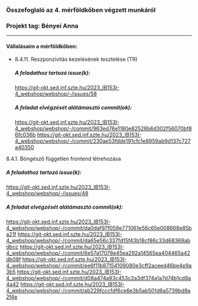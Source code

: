 ### Összefoglaló az 4. mérföldkőben végzett munkáról

### Projekt tag: Bényei Anna

---

#### Vállalásaim a mérföldkőben:

- 8.4.11. Reszponzivitás kezelésének tesztelése (TR)

  ##### A feladathoz tartozó issue(k):

  https://git-okt.sed.inf.szte.hu/2023_IB153I-4_webshop/webshop/-/issues/58
  
  ##### A feladat elvégzését alátámasztó commit(ok):

  https://git-okt.sed.inf.szte.hu/2023_IB153I-4_webshop/webshop/-/commit/963ed76e1180e82528b6d302f56070bf86fc036b
  https://git-okt.sed.inf.szte.hu/2023_IB153I-4_webshop/webshop/-/commit/230ae53fdde191cfc1e8959ab9d137c727a40350


8.4.1. Böngésző független frontend létrehozása

  ##### A feladathoz tartozó issue(k):

  https://git-okt.sed.inf.szte.hu/2023_IB153I-4_webshop/webshop/-/issues/48
  
  ##### A feladat elvégzését alátámasztó commit(ok):

  https://git-okt.sed.inf.szte.hu/2023_IB153I-4_webshop/webshop/-/commit/da0daf97f059e771061e56c65e008668e85ba21f
  https://git-okt.sed.inf.szte.hu/2023_IB153I-4_webshop/webshop/-/commit/da65e56c337fd15f43b18cf86c33d68369abdbcc
  https://git-okt.sed.inf.szte.hu/2023_IB153I-4_webshop/webshop/-/commit/6e57a17078e45ea292a14565ea404465a42db08f
  https://git-okt.sed.inf.szte.hu/2023_IB153I-4_webshop/webshop/-/commit/ee6f11b87154109080e3cff2aceed46be4e9a3b5
  https://git-okt.sed.inf.szte.hu/2023_IB153I-4_webshop/webshop/-/commit/d08a474a93c453c2a3df374a1a7d74b1cd8a4a42
  https://git-okt.sed.inf.szte.hu/2023_IB153I-4_webshop/webshop/-/commit/ab229fcccfdf6ce6e3b5ab501d6a5739bd8a2f4e